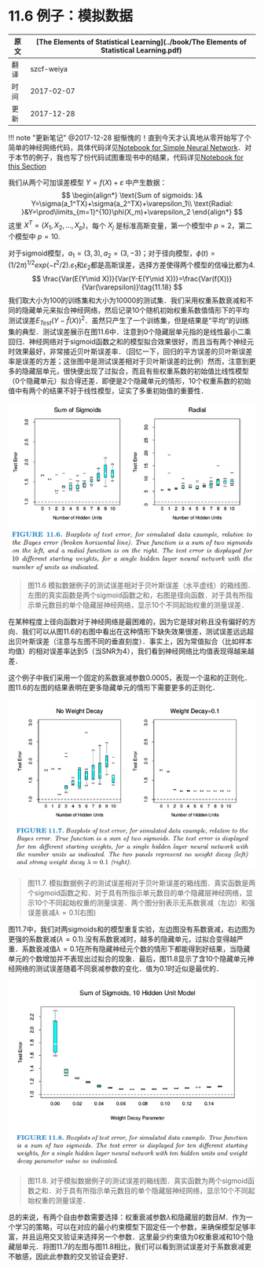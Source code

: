 # 11.6 例子：模拟数据

| 原文   | [The Elements of Statistical Learning](../book/The Elements of Statistical Learning.pdf) |
| ---- | ---------------------------------------- |
| 翻译   | szcf-weiya                               |
| 时间   | 2017-02-07                               |
|更新|2017-12-28|

!!! note "更新笔记"
    @2017-12-28 挺惭愧的！直到今天才认真地从零开始写了个简单的神经网络代码，具体代码详见[Notebook for Simple Neural Network](http://nbviewer.jupyter.org/github/szcf-weiya/TFnotes/blob/master/nn/nn.ipynb)．对于本节的例子，我也写了份代码试图重现书中的结果，代码详见[Notebook for this Section](http://nbviewer.jupyter.org/github/szcf-weiya/ESL-CN/blob/master/code/nn/Implementation-for-Section-6.ipynb)

我们从两个可加误差模型 $Y=f(X)+\varepsilon$ 中产生数据：
$$
\begin{align*}
\text{Sum of sigmoids: }& Y=\sigma(a_1^TX)+\sigma(a_2^TX)+\varepsilon_1\\
\text{Radial: }&Y=\prod\limits_{m=1}^{10}\phi(X_m)+\varepsilon_2
\end{align*}
$$
这里 $X^T=(X_1,X_2,\ldots,X_p)$，每个 $X_j$ 是标准高斯变量，第一个模型中 $p=2$，第二个模型中 $p=10$.

对于sigmoid模型，$a_1=(3,3),a_2=(3,-3)$；对于径向模型，$\phi(t)=(1/2\pi)^{1/2}exp(-t^2/2)$.$\varepsilon_1$和$\varepsilon_2$都是高斯误差，选择方差使得两个模型的信噪比都为4.
$$
\frac{Var(E(Y\mid X))}{Var(Y-E(Y\mid X))}=\frac{Var(f(X))}{Var(\varepsilon)}\tag{11.18}
$$
我们取大小为100的训练集和大小为10000的测试集．我们采用权重系数衰减和不同的隐藏单元来拟合神经网络，然后记录10个随机初始权重系数值情形下的平均测试误差$E_{Test}(Y-\hat f(X))^2$．虽然只产生了一个训练集，但是结果是“平均”的训练集的典型．测试误差展示在图11.6中．注意到0个隐藏层单元指的是线性最小二乘回归．神经网络对于sigmoid函数之和的模型拟合效果很好，而且当有两个神经元时效果最好，非常接近贝叶斯误差率．（回忆一下，回归的平方误差的贝叶斯误差率是误差的方差；这张图中是测试误差相对于贝叶斯误差的比例）然而，注意到更多的隐藏层单元，很快便出现了过拟合，而且有些权重系数的初始值比线性模型（0个隐藏单元）拟合得还差．即便是2个隐藏单元的情形，10个权重系数的初始值中有两个的结果不好于线性模型，证实了多重初始值的重要性．

![](../img/11/fig11.6.png)

> 图11.6 模拟数据例子的测试误差相对于贝叶斯误差（水平虚线）的箱线图．左图的真实函数是两个sigmoid函数之和，右图是径向函数．对于具有所指示单元数目的单个隐藏层神经网络，显示10个不同起始权重的测量误差．

在某种程度上径向函数对于神经网络是最困难的，因为它是球对称且没有偏好的方向．我们可以从图11.6的右图中看出在这种情形下缺失效果很差，测试误差远远超出贝叶斯误差（注意与左图不同的垂直刻度）．事实上，因为常值拟合（比如样本均值）的相对误差率达到5（当SNR为4），我们看到神经网络比均值表现得越来越差．

这个例子中我们采用一个固定的系数衰减参数0.0005，表现一个温和的正则化．图11.6的左图的结果表明在更多隐藏单元的情形下需要更多的正则化．

![](../img/11/fig11.7.png)

> 图11.7. 模拟数据例子的测试误差相对于贝叶斯误差的箱线图．真实函数是两个sigmoid函数之和．对于具有所指示单元数目的单个隐藏层神经网络，显示10个不同起始权重的测量误差．两个图分别表示无系数衰减（左边）和强误差衰减$\lambda=0.1$(右图)

图11.7中，我们对两sigmoids和的模型重复实验，左边图没有系数衰减，右边图为更强的系数衰减($\lambda=0.1$).没有系数衰减时，越多的隐藏单元，过拟合变得越严重．系数衰减值$\lambda=0.1$在所有隐藏神经元个数的情形下都能得到好结果，当隐藏单元的个数增加并不表现出过拟合的现象．最后，图11.8显示了含10个隐藏单元神经网络的测试误差随着不同衰减参数的变化．值为0.1时近似是最优的．

![](../img/11/fig11.8.png)

> 图11.8. 对于模拟数据例子的测试误差的箱线图．真实函数为两个sigmoid函数之和．对于具有所指示单元数目的单个隐藏层神经网络，显示10个不同起始权重的测量误差．

总的来说，有两个自由参数需要选择：权重衰减参数$\lambda$和隐藏层的数目$M$．作为一个学习的策略，可以在对应的最小约束模型下固定任一个参数，来确保模型足够丰富，并且运用交叉验证来选择另一个参数．这里最少约束值为0权重衰减和10个隐藏层单元．将图11.7的左图与图11.8相比，我们可以看到测试误差对于系数衰减更不敏感，因此此参数的交叉验证会更好．
